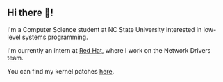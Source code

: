 ## Hi there 👋!
I'm a Computer Science student at NC State University interested in low-level systems programming.

I'm currently an intern at [Red Hat](https://www.redhat.com), where I work on the Network Drivers team.

You can find my kernel patches [here](https://git.kernel.org/pub/scm/linux/kernel/git/torvalds/linux.git/log/?qt=author&q=dechen%40redhat.com).
